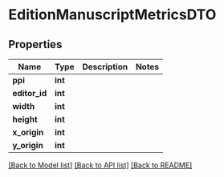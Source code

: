 # EditionManuscriptMetricsDTO

## Properties
Name | Type | Description | Notes
------------ | ------------- | ------------- | -------------
**ppi** | **int** |  | 
**editor_id** | **int** |  | 
**width** | **int** |  | 
**height** | **int** |  | 
**x_origin** | **int** |  | 
**y_origin** | **int** |  | 

[[Back to Model list]](../README.md#documentation-for-models) [[Back to API list]](../README.md#documentation-for-api-endpoints) [[Back to README]](../README.md)


